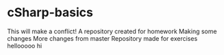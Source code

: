 # cSharp-basics
This will make a conflict!
A repository created for homework
Making some changes
More changes from master
Repository made for exercises
hellooooo
hi
